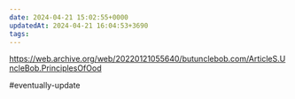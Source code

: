 ```yaml
---
date: 2024-04-21 15:02:55+0000
updatedAt: 2024-04-21 16:04:53+3690
tags: 
---
```

https://web.archive.org/web/20220121055640/butunclebob.com/ArticleS.UncleBob.PrinciplesOfOod

#eventually-update